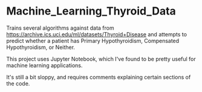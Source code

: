 # Machine_Learning_Thyroid_Data

Trains several algorithms against data from https://archive.ics.uci.edu/ml/datasets/Thyroid+Disease
and attempts to predict whether a patient has Primary Hypothyroidism, Compensated Hypothyroidism,
or Neither.

This project uses Jupyter Notebook, which I've found to be pretty useful for machine learning
applications.

It's still a bit sloppy, and requires comments explaining certain sections of the code.
